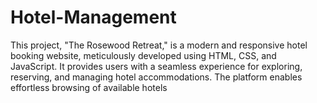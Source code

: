 # Hotel-Management
This project, "The Rosewood Retreat," is a modern and responsive hotel booking website, meticulously developed using HTML, CSS, and JavaScript. It provides users with a seamless experience for exploring, reserving, and managing hotel accommodations. The platform enables effortless browsing of available hotels
